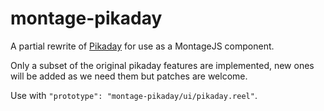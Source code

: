 montage-pikaday
===============

A partial rewrite of [Pikaday](https://github.com/dbushell/Pikaday) for use as a MontageJS component.

Only a subset of the original pikaday features are implemented, new ones will be added as we need them but patches are welcome.

Use with `"prototype": "montage-pikaday/ui/pikaday.reel"`.
